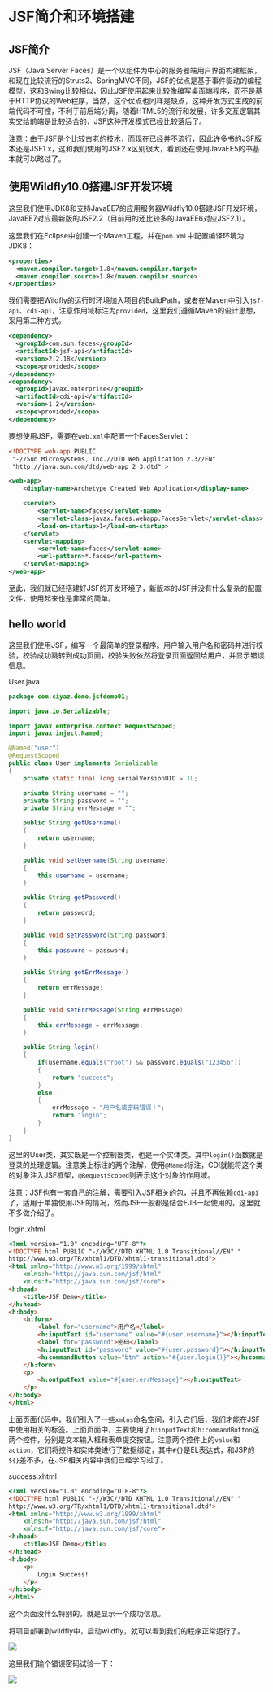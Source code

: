 # JSF简介和环境搭建

## JSF简介

JSF（Java Server Faces）是一个以组件为中心的服务器端用户界面构建框架，和现在比较流行的Struts2、SpringMVC不同，JSF的优点是基于事件驱动的编程模型，这和Swing比较相似，因此JSF使用起来比较像编写桌面端程序，而不是基于HTTP协议的Web程序，当然，这个优点也同样是缺点，这种开发方式生成的前端代码不可控，不利于前后端分离，随着HTML5的流行和发展，许多交互逻辑其实交给前端是比较适合的，JSF这种开发模式已经比较落后了。

注意：由于JSF是个比较古老的技术，而现在已经并不流行，因此许多书的JSF版本还是JSF1.x，这和我们使用的JSF2.x区别很大，看到还在使用JavaEE5的书基本就可以略过了。

## 使用Wildfly10.0搭建JSF开发环境

这里我们使用JDK8和支持JavaEE7的应用服务器Wildfly10.0搭建JSF开发环境，JavaEE7对应最新版的JSF2.2（目前用的还比较多的JavaEE6对应JSF2.1）。

这里我们在Eclipse中创建一个Maven工程，并在`pom.xml`中配置编译环境为JDK8：
```xml
<properties>
  <maven.compiler.target>1.8</maven.compiler.target>
  <maven.compiler.source>1.8</maven.compiler.source>
</properties>
```

我们需要把Wildfly的运行时环境加入项目的BuildPath，或者在Maven中引入`jsf-api`、`cdi-api`，注意作用域标注为`provided`，这里我们遵循Maven的设计思想，采用第二种方式。

```xml
<dependency>
  <groupId>com.sun.faces</groupId>
  <artifactId>jsf-api</artifactId>
  <version>2.2.18</version>
  <scope>provided</scope>
</dependency>
<dependency>
  <groupId>javax.enterprise</groupId>
  <artifactId>cdi-api</artifactId>
  <version>1.2</version>
  <scope>provided</scope>
</dependency>
```

要想使用JSF，需要在`web.xml`中配置一个FacesServlet：
```xml
<!DOCTYPE web-app PUBLIC
 "-//Sun Microsystems, Inc.//DTD Web Application 2.3//EN"
 "http://java.sun.com/dtd/web-app_2_3.dtd" >

<web-app>
	<display-name>Archetype Created Web Application</display-name>

	<servlet>
		<servlet-name>faces</servlet-name>
		<servlet-class>javax.faces.webapp.FacesServlet</servlet-class>
		<load-on-startup>1</load-on-startup>
	</servlet>
	<servlet-mapping>
		<servlet-name>faces</servlet-name>
		<url-pattern>*.faces</url-pattern>
	</servlet-mapping>
</web-app>
```

至此，我们就已经搭建好JSF的开发环境了，新版本的JSF并没有什么复杂的配置文件，使用起来也是非常的简单。

## hello world

这里我们使用JSF，编写一个最简单的登录程序。用户输入用户名和密码并进行校验，校验成功跳转到成功页面，校验失败依然将登录页面返回给用户，并显示错误信息。

User.java
```java
package com.ciyaz.demo.jsfdemo01;

import java.io.Serializable;

import javax.enterprise.context.RequestScoped;
import javax.inject.Named;

@Named("user")
@RequestScoped
public class User implements Serializable
{
	private static final long serialVersionUID = 1L;

	private String username = "";
	private String password = "";
	private String errMessage = "";

	public String getUsername()
	{
		return username;
	}

	public void setUsername(String username)
	{
		this.username = username;
	}

	public String getPassword()
	{
		return password;
	}

	public void setPassword(String password)
	{
		this.password = password;
	}

	public String getErrMessage()
	{
		return errMessage;
	}

	public void setErrMessage(String errMessage)
	{
		this.errMessage = errMessage;
	}

	public String login()
	{
		if(username.equals("root") && password.equals("123456"))
		{
			return "success";
		}
		else
		{
			errMessage = "用户名或密码错误！";
			return "login";
		}
	}
}
```

这里的User类，其实既是一个控制器类，也是一个实体类。其中`login()`函数就是登录的处理逻辑。注意类上标注的两个注解，使用`@Named`标注，CDI就能将这个类的对象注入JSF框架，`@RequestScoped`则表示这个对象的作用域。

注意：JSF也有一套自己的注解，需要引入JSF相关的包，并且不再依赖`cdi-api`了，适用于单独使用JSF的情况，然而JSF一般都是结合EJB一起使用的，这里就不多做介绍了。

login.xhtml
```html
<?xml version="1.0" encoding="UTF-8"?>
<!DOCTYPE html PUBLIC "-//W3C//DTD XHTML 1.0 Transitional//EN" "
http://www.w3.org/TR/xhtml1/DTD/xhtml1-transitional.dtd">
<html xmlns="http://www.w3.org/1999/xhtml"
	xmlns:h="http://java.sun.com/jsf/html"
	xmlns:f="http://java.sun.com/jsf/core">
<h:head>
	<title>JSF Demo</title>
</h:head>
<h:body>
	<h:form>
		<label for="username">用户名</label>
		<h:inputText id="username" value="#{user.username}"></h:inputText>
		<label for="password">密码</label>
		<h:inputText id="password" value="#{user.password}"></h:inputText>
		<h:commandButton value="btn" action="#{user.login()}"></h:commandButton>
	</h:form>
	<p>
		<h:outputText value="#{user.errMessage}"></h:outputText>
	</p>
</h:body>
</html>
```

上面页面代码中，我们引入了一些`xmlns`命名空间，引入它们后，我们才能在JSF中使用相关的标签。上面页面中，主要使用了`h:inputText`和`h:commandButton`这两个控件，分别是文本输入框和表单提交按钮。注意两个控件上的`value`和`action`，它们将控件和实体类进行了数据绑定，其中`#{}`是EL表达式，和JSP的`${}`差不多，在JSP相关内容中我们已经学习过了。

success.xhtml
```html
<?xml version="1.0" encoding="UTF-8"?>
<!DOCTYPE html PUBLIC "-//W3C//DTD XHTML 1.0 Transitional//EN" "
http://www.w3.org/TR/xhtml1/DTD/xhtml1-transitional.dtd">
<html xmlns="http://www.w3.org/1999/xhtml"
	xmlns:h="http://java.sun.com/jsf/html"
	xmlns:f="http://java.sun.com/jsf/core">
<h:head>
	<title>JSF Demo</title>
</h:head>
<h:body>
	<p>
		Login Success!
	</p>
</h:body>
</html>
```

这个页面没什么特别的，就是显示一个成功信息。

将项目部署到wildfly中，启动wildfly，就可以看到我们的程序正常运行了。

![](res/2.png)

这里我们输个错误密码试验一下：

![](res/1.png)
